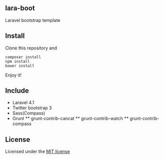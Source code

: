 ## lara-boot

Laravel bootstrap template

## Install

Clone this repository and

```
composer install
npm install
bower install
```

Enjoy it!

## Include

* Laravel 4.1
* Twitter bootstrap 3
* Sass(Compass)
* Grunt
** grunt-contrib-cancat
** grunt-contrib-watch
** grunt-contrib-compass


## License

Licensed under the [MIT license](http://opensource.org/licenses/MIT)
